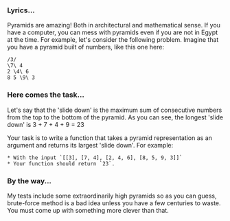 ### Lyrics...

Pyramids are amazing! Both in architectural and mathematical sense. If you have a computer, you can mess with pyramids
even if you are not in Egypt at the time. For example, let's consider the following problem. Imagine that you have a
pyramid built of numbers, like this one here:

```
/3/
\7\ 4
2 \4\ 6
8 5 \9\ 3
```

### Here comes the task...

Let's say that the 'slide down' is the maximum sum of consecutive numbers from the top to the bottom of the pyramid. As
you can see, the longest 'slide down' is 3 + 7 + 4 + 9 = 23

Your task is to write a function that takes a pyramid representation as an argument and returns its largest 'slide
down'. For example:

```
* With the input `[[3], [7, 4], [2, 4, 6], [8, 5, 9, 3]]`
* Your function should return `23`.
```

### By the way...

My tests include some extraordinarily high pyramids so as you can guess, brute-force method is a bad idea unless you
have a few centuries to waste. You must come up with something more clever than that.